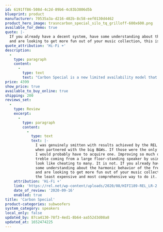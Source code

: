 ```yaml
---
id: 6191ff86-508d-4c2d-89b6-4c83b3806d5b
blueprint: product
manufacturer: 70535a3a-d216-402b-8c58-eef0130d4462
product_hero_image: trasncarbon_special_silo_tq_grilloff-600x600.png
available_for_demo: true
quote: |-
  If you already have a decent system, have some understanding about the harmonic behavior of the frequency range,
  and are looking to get more fun out of your music collection, this is probably the least expensive and most comprehensive way to do it.
quote_attribution: 'Hi-Fi +'
description:
  -
    type: paragraph
    content:
      -
        type: text
        text: "Carbon Special is a new limited availability model that combines our latest engineering with cutting edge components from our reference line, all housed in a moderately sized chassis. It features our third-generation carbon fibre 12” driver with a new, bespoke CSP passive driver that delivers 50% longer stroke, powered by our 1,000 watt amplifier, itself guided by our CS PerfectFilter™. An all new cabinet with highly polished metal and carbon fibre touches appears only in this model.\_\_"
price: 4399
show_price: true
available_to_buy_online: true
shipping: 200
reviews_set:
  -
    type: Review
    excerpt:
      -
        type: paragraph
        content:
          -
            type: text
            text: |-
              I was genuinely smitten with results achieved by the REL Carbon Special
              when partnered with the big B&Ws. If those were the only speaker I used,
              I would probably have to acquire one. Improving so much on midrange and
              treble coming from a large floor-standing speaker by using a subwoofer might
              look like cheating to many. It is not. If you already have a decent system, have
              some understanding about the harmonic behavior of the frequency range,
              and are looking to get more fun out of your music collection, this is probably
              the least expensive and most comprehensive way to do it.  
    attribution: 'Hi-Fi +'
    link: 'https://rel.net/wp-content/uploads/2020/08/HIFI189-REL_LR-2.pdf'
    date_of_review: '2020-09-16'
    enabled: true
title: 'Carbon Special'
product-categories: subwoofers
system_category: speakers
local_only: false
updated_by: 87ca4130-78f3-4ed1-8b64-aa552d3d08a8
updated_at: 1652474225
---
```

